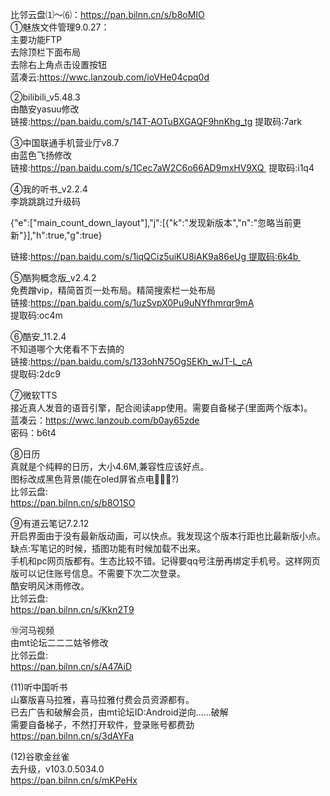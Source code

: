比邻云盘⑴～⑹：https://pan.bilnn.cn/s/b8oMIO<br>
①魅族文件管理9.0.27：<br>
主要功能FTP<br>
去除顶栏下面布局<br>
去除右上角点击设置按钮<br>
蓝凑云:https://wwc.lanzoub.com/ioVHe04cpq0d<br>


②bilibili_v5.48.3<br>
由酷安yasuu修改<br>
链接:https://pan.baidu.com/s/14T-AOTuBXGAQF9hnKhg_tg
提取码:7ark 

③中国联通手机营业厅v8.7<br>
由蓝色飞扬修改<br>
链接:https://pan.baidu.com/s/1Cec7aW2C6o66AD9mxHV9XQ 
提取码:i1q4

④我的听书_v2.2.4<br>
李跳跳跳过升级码<br>

{"e":["main_count_down_layout"],"j":[{"k":"发现新版本","n":"忽略当前更新"}],"h":true,"g":true}

链接:https://pan.baidu.com/s/1iqQCiz5uiKU8iAK9a86eUg 提取码:6k4b 

⑤酷狗概念版_v2.4.2<br>
免费蹭vip，精简首页一处布局。精简搜索栏一处布局<br>
链接:https://pan.baidu.com/s/1uzSvpX0Pu9uNYfhmrqr9mA<br>
提取码:oc4m 

⑥酷安_11.2.4<br>
不知道哪个大佬看不下去搞的<br>
链接:https://pan.baidu.com/s/133ohN75OgSEKh_wJT-L_cA<br>
提取码:2dc9 

⑦微软TTS<br>
接近真人发音的语音引擎，配合阅读app使用。需要自备梯子(里面两个版本)。<br>
蓝凑云：https://wwc.lanzoub.com/b0ay65zde<br>
密码：b6t4

⑧日历<br>
真就是个纯粹的日历，大小4.6M,兼容性应该好点。<br>
图标改成黑色背景(能在oled屏省点电🤪🤪🤪?)<br>
比邻云盘:<br>
https://pan.bilnn.cn/s/b8O1SO

⑨有道云笔记7.2.12<br>
开启界面由于没有最新版动画，可以快点。我发现这个版本行距也比最新版小点。<br>
缺点:写笔记的时候，插图功能有时候加载不出来。<br>
手机和pc网页版都有。生态比较不错。记得要qq号注册再绑定手机号。这样网页版可以记住账号信息。不需要下次二次登录。<br>
酷安明风沐雨修改。<br>
比邻云盘:<br>
https://pan.bilnn.cn/s/Kkn2T9

⑩河马视频<br>
由mt论坛二二二姑爷修改<br>
比邻云盘:<br>
https://pan.bilnn.cn/s/A47AiD


(11)听中国听书<br>
山寨版喜马拉雅，喜马拉雅付费会员资源都有。<br>
已去广告和破解会员，由mt论坛ID:Android逆向……破解<br>
需要自备梯子，不然打开软件，登录账号都费劲<br>
https://pan.bilnn.cn/s/3dAYFa

(12)谷歌金丝雀<br>
去升级，v103.0.5034.0<br>
https://pan.bilnn.cn/s/mKPeHx
